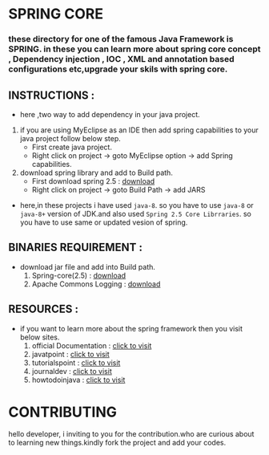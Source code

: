 # SPRING CORE
### these directory for one of the famous Java Framework is **SPRING**. in these you can learn more about spring core concept , Dependency injection , IOC , XML and annotation based configurations etc,upgrade your skils with spring core. 

## INSTRUCTIONS :
   - here ,two way to add dependency in your java project.
  1. if you are using MyEclipse as an IDE then add spring capabilities to your java project follow below step.
     - First create java project.
     - Right click on project -> goto MyEclipse option -> add Spring capabilities.
  2. download spring library and add to Build path.
     - First download spring 2.5 : [download](https://spring.io/blog/2007/11/19/spring-framework-2-5-released) 
     - Right click on project -> goto Build Path -> add JARS 
   - here,in these projects i have used `java-8`. so you have to use `java-8` or `java-8+` version of JDK.and also used  `Spring 2.5 Core Librraries`. so you have to use same or updated vesion of spring.

## BINARIES REQUIREMENT :
  - download jar file and add into Build path.
      1. Spring-core(2.5) :  [download](https://spring.io/blog/2007/11/19/spring-framework-2-5-released)
      2. Apache Commons Logging :  [download](https://commons.apache.org/proper/commons-logging/download_logging.cgi)
      
## RESOURCES :
-  if you want to learn more about the spring framework then you visit below sites.
    1. official Documentation : [click to visit](https://docs.spring.io/spring-framework/docs/2.0.x/reference/index.html)
    2. javatpoint : [click to visit](https://www.javatpoint.com/spring-modules) 
    3. tutorialspoint : [click to visit](https://www.tutorialspoint.com/spring/index.htm)
    4. journaldev : [click to visit](https://www.journaldev.com/2888/spring-tutorial-spring-core-tutorial)
    5. howtodoinjava : [click to visit](https://howtodoinjava.com/spring-core/)

# CONTRIBUTING
hello developer, i inviting to you for the contribution.who are curious about to learning new things.kindly fork the project and add your codes.

